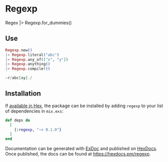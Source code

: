 # Regexp

Regex |> Regexp.for_dummies()

## Use

```elixir
Regexp.new()
|> Regexp.literal("abc")
|> Regexp.any_of(["x", "y"])
|> Regexp.anything()
|> Regexp.compile!()

~r/abc[xy]./

```

## Installation

If [available in Hex](https://hex.pm/docs/publish), the package can be installed
by adding `regexp` to your list of dependencies in `mix.exs`:

```elixir
def deps do
  [
    {:regexp, "~> 0.1.0"}
  ]
end
```

Documentation can be generated with [ExDoc](https://github.com/elixir-lang/ex_doc)
and published on [HexDocs](https://hexdocs.pm). Once published, the docs can
be found at <https://hexdocs.pm/regexp>.

